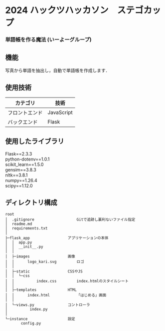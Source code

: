 # 2024 ハックツハッカソン　ステゴカップ
### 単語帳を作る魔法 (いーよーグループ)


## 機能

写真から単語を抽出し，自動で単語帳を作成します．


## 使用技術
|カテゴリ|技術|
|---|---|
|フロントエンド|JavaScript|
|バックエンド|Flask|

## 使用したライブラリ
Flask==2.3.3<br>
python-dotenv==1.0.1<br>
scikit_learn==1.5.0<br>
gensim==3.8.3<br>
nltk==3.8.1<br>
numpy==1.26.4<br>
scipy==1.12.0<br>

## ディレクトリ構成

```
root
│  .gitignore					Gitで追跡し裏利ないファイル指定
│  readme.md
│  requirements.txt
│  
├─flask_app					アプリケーションの本体
│  │  app.py
│  │  __init__.py
│  │  
│  ├─images					画像
│  │      logo_kari.svg			ロゴ
│  │
│  ├─static					CSSやJS
│  │  └─css
│  │          index.css			index.htmlのスタイルシート
│  │
│  ├─templates				HTML
│  │      index.html			「はじめる」画面
│  │
│  └─views.py				コントローラ
│          index.py
│
└─instance					設定
       config.py

```
<!--つづきはまた書きます-->
